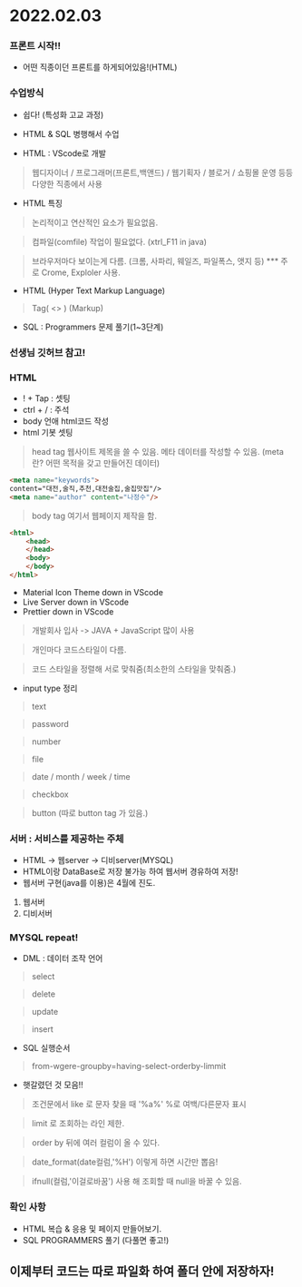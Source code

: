 # 2022.02.03

### 프론트 시작!!
- 어떤 직종이던 프론트를 하게되어있음!(HTML)
### 수업방식
- 쉽다! (특성화 고교 과정)

- HTML & SQL 병행해서 수업

- HTML : VScode로 개발
> 웹디자이너 / 프로그래머(프론트,백앤드) / 웹기획자 / 블로거 / 쇼핑몰 운영 등등 다양한 직종에서 사용

- HTML 특징
> 논리적이고 연산적인 요소가 필요없음.

> 컴파일(comfile) 작업이 필요없다. (xtrl_F11 in java)

> 브라우저마다 보이는게 다름. (크롬, 사파리, 웨일즈, 파일폭스, 앳지 등) *** 주로 Crome, Exploler 사용.

- HTML (Hyper Text Markup Language)
> Tag( <> ) (Markup)

- SQL : Programmers 문제 풀기(1~3단계)

### 선생님 깃허브 참고!


### HTML
- ! + Tap : 셋팅
- ctrl + / : 주석
- body 언애 html코드 작성
- html 기봇 셋팅
> head tag
        웹사이트 제목을 쓸 수 있음.
        메타 데이터를 작성할 수 있음.
        (meta 란? 어떤 목적을 갖고 만들어진 데이터)
```html
<meta name="keywords">
content="대전,술직,추천,대전술집,술집맛집"/>
<meta name="author" content="나정수"/>
```
> body tag
        여기서 웹페이지 제작을 함.

```html
<html>
    <head>
    </head>
    <body>
    </body>
</html>
```
- Material Icon Theme down in VScode
- Live Server down in VScode
- Prettier down in VScode
> 개발회사 입사 -> JAVA + JavaScript 많이 사용

> 개인마다 코드스타일이 다름.

> 코드 스타일을 정렬해 서로 맞춰줌(최소한의 스타일을 맞춰줌.)

- input type 정리
> text

> password

> number

> file

> date / month / week / time

> checkbox

> button (따로 button tag 가 있음.)



### 서버 : 서비스를 제공하는 주체
- HTML -> 웹server -> 디비server(MYSQL)
- HTML이랑 DataBase로 저장 불가능 하여 웹서버 경유하여 저장!
- 웹서버 구현(java를 이용)은 4월에 진도.
1. 웹서버
2. 디비서버


### MYSQL repeat!
- DML : 데이터 조작 언어
> select

> delete

> update

> insert

- SQL 실행순서
> from-wgere-groupby=having-select-orderby-limmit

- 햇갈렸던 것 모음!!
> 조건문에서 like 로 문자 찾을 때 '%a%' %로 여백/다른문자 표시

> limit 로 조회하는 라인 제한.

> order by 뒤에 여러 컬럼이 올 수 있다.

> date_format(date컬럼,'%H') 이렇게 하면 시간만 뽑음!

> ifnull(컬럼,'이걸로바꿈') 사용 해 조회할 때 null을 바꿀 수 있음.

### 확인 사항
- HTML 복습 & 응용 및 페이지 만들어보기.
- SQL PROGRAMMERS 풀기 (다풀면 좋고!)

## 이제부터 코드는 따로 파일화 하여 폴더 안에 저장하자!